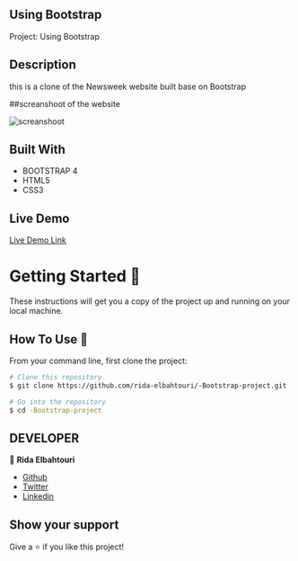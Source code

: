 ## Using Bootstrap

Project: Using Bootstrap

## Description

this is a clone of the Newsweek website built base on Bootstrap

##screanshoot of the website

![screanshoot](https://github.com/rida-elbahtouri/Building-with-Backgrounds-and-Gradients/tree/features-branch/assets/img/Screenshot.png)

## Built With

- BOOTSTRAP 4
- HTML5
- CSS3

## Live Demo

[Live Demo Link](https://rawcdn.githack.com/rida-elbahtouri/-Bootstrap-project/86797a287a47ed33b08b2bdf224ea1f931e1331b/index.html)

# Getting Started 🚀

These instructions will get you a copy of the project up and running on your local machine.

## How To Use 🔧

From your command line, first clone the project:

```bash
# Clone this repository
$ git clone https://github.com/rida-elbahtouri/-Bootstrap-project.git

# Go into the repository
$ cd -Bootstrap-project

```

## DEVELOPER

👤 **Rida Elbahtouri**

- [Github](https://github.com/rida-elbahtouri)
- [Twitter](https://twitter.com/RElbahtouri)
- [Linkedin](https://www.linkedin.com/in/rida-elbahtouri-36a8a7185/)

## Show your support

Give a ⭐️ if you like this project!
